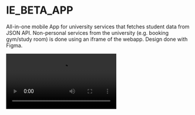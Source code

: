 # IE_BETA_APP

All-in-one mobile App for university services that fetches student data from JSON API. Non-personal services from the university (e.g. booking gym/study room) is done using an iframe of the webapp. Design done with Figma.

![](https://github.com/dsanmart/IE_BETA_APP/blob/main/IE%20App%20Demo2.mp4)
